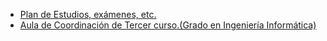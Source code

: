 * <a href="https://www.ull.es/grados/ingenieria-informatica/" target="_blank">Plan de Estudios, exámenes, etc.</a>
* <a href="https://campusvirtual.ull.es/facultades/course/view.php?id=100" target="_blank">Aula de Coordinación de Tercer curso.(Grado en Ingeniería Informática)</a>
